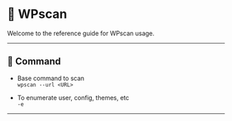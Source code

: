 # 🍦 WPscan

Welcome to the reference guide for WPscan usage.

---

## 🎈 Command

- Base command to scan\
`wpscan --url <URL>`

- To enumerate user, config, themes, etc\
`-e`

---

